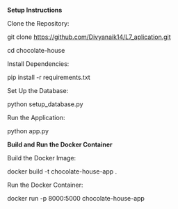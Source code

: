 **Setup Instructions**

Clone the Repository:

git clone https://github.com/Divyanaik14/L7_aplication.git

cd chocolate-house

Install Dependencies:

pip install -r requirements.txt

Set Up the Database:

python setup_database.py

Run the Application:

python app.py


**Build and Run the Docker Container**

Build the Docker Image:

docker build -t chocolate-house-app .


Run the Docker Container:

docker run -p 8000:5000 chocolate-house-app
